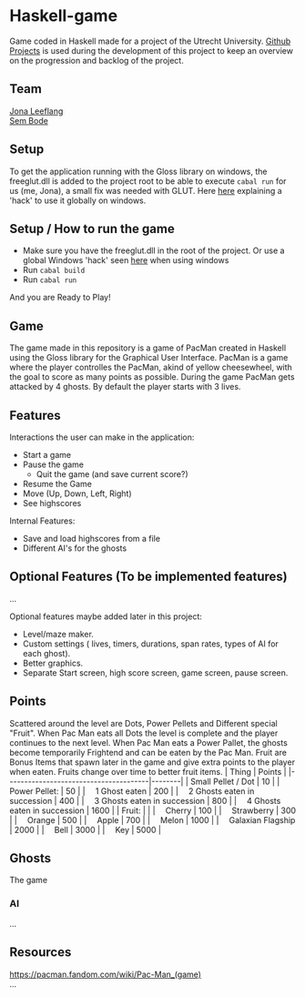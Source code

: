# Haskell-game
Game coded in Haskell made for a project of the Utrecht University. 
[Github Projects](https://docs.github.com/en/issues/planning-and-tracking-with-projects) is used during the development of this project to keep an overview on the progression and backlog of the project.

## Team
[Jona Leeflang](https://github.com/ChromaChroma)  
[Sem Bode]()  

## Setup
To get the application running with the Gloss library on windows, the freeglut.dll is added to the project root to be able to execute `cabal run`
for us (me, Jona), a small fix was needed with GLUT. 
Here [here](https://stackoverflow.com/questions/8956387/cant-get-freeglut-to-work-with-haskell-on-windows) explaining a 'hack' to use it globally on windows.

## Setup / How to run the game
- Make sure you have the freeglut.dll in the root of the project. Or use a global Windows 'hack' seen [here](https://stackoverflow.com/questions/8956387/cant-get-freeglut-to-work-with-haskell-on-windows) when using windows
- Run `cabal build`
- Run `cabal run`  

And you are Ready to Play!

## Game
The game made in this repository is a game of PacMan created in Haskell using the Gloss library for the Graphical User Interface. PacMan is a game where the player controlles the PacMan, akind of yellow cheesewheel, with the goal to score as many points as possible. During the game PacMan gets attacked by 4 ghosts. By default the player starts with 3 lives. 


## Features
Interactions the user can make in the application: 
- Start a game
- Pause the game
  - Quit the game (and save current score?)
- Resume the Game
- Move (Up, Down, Left, Right)
- See highscores

Internal Features:
- Save and load highscores from a file
- Different AI's for the ghosts

## Optional Features (To be implemented features)
...

Optional features maybe added later in this project:
- Level/maze maker.
- Custom settings ( lives, timers, durations, span rates, types of AI for each ghost).
- Better graphics.
- Separate Start screen, high score screen, game screen, pause screen.



## Points
Scattered around the level are Dots, Power Pellets and Different special "Fruit". When Pac Man eats all Dots the level is complete and the player continues to the next level. When Pac Man eats a Power Pallet, the ghosts become temporarily Frightend and can be eaten by the Pac Man. Fruit are Bonus Items that spawn later in the game and give extra points to the player when eaten. Fruits change over time to better fruit items.
| Thing                                 | Points |
|---------------------------------------|--------|
| Small Pellet / Dot                    | 10     |
| Power Pellet:                         | 50     |
|   &emsp;1 Ghost eaten                 | 200    |
|   &emsp;2 Ghosts eaten in succession  | 400    |
|   &emsp;3 Ghosts eaten in succession  | 800    |
|   &emsp;4 Ghosts eaten in succession  | 1600   |
| Fruit:                                |        |
|   &emsp;Cherry                        | 100    |
|   &emsp;Strawberry                    | 300    |
|   &emsp;Orange                        | 500    |
|   &emsp;Apple                         | 700    |
|   &emsp;Melon                         | 1000   |
|   &emsp;Galaxian Flagship             | 2000   |
|   &emsp;Bell                          | 3000   |
|   &emsp;Key                           | 5000   |

## Ghosts
The game
### AI
...

## Resources
https://pacman.fandom.com/wiki/Pac-Man_(game)  
...